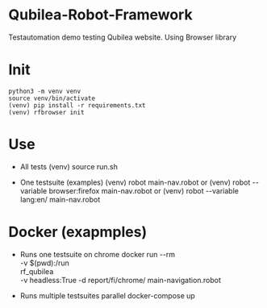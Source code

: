 # Qubilea-Robot-Framework
 Testautomation demo testing Qubilea website. Using Browser library

 # Init
    python3 -m venv venv
    source venv/bin/activate
    (venv) pip install -r requirements.txt
    (venv) rfbrowser init

 # Use
 - All tests
  (venv) source run.sh 

 - One testsuite (examples) 
  (venv) robot main-nav.robot
 or
  (venv) robot --variable browser:firefox main-nav.robot
 or
  (venv) robot --variable lang:en/ main-nav.robot

# Docker (exapmples)
- Runs one testsuite on chrome
  docker run --rm \
  -v $(pwd):/run \
  rf_qubilea \
  -v headless:True -d report/fi/chrome/ main-navigation.robot

- Runs multiple testsuites parallel
  docker-compose up
